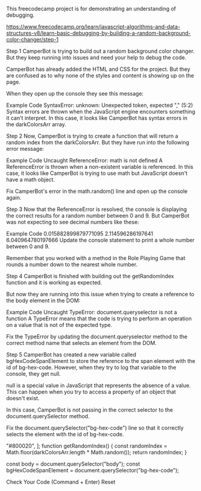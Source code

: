 This freecodecamp project is for demonstrating an understanding of debugging.

https://www.freecodecamp.org/learn/javascript-algorithms-and-data-structures-v8/learn-basic-debugging-by-building-a-random-background-color-changer/step-1

Step 1
CamperBot is trying to build out a random background color changer. But they keep running into issues and need your help to debug the code.

CamperBot has already added the HTML and CSS for the project. But they are confused as to why none of the styles and content is showing up on the page.

When they open up the console they see this message:

Example Code
SyntaxError: unknown: Unexpected token, expected "," (5:2)
Syntax errors are thrown when the JavaScript engine encounters something it can't interpret. In this case, it looks like CamperBot has syntax errors in the darkColorsArr array.


Step 2
Now, CamperBot is trying to create a function that will return a random index from the darkColorsArr. But they have run into the following error message:

Example Code
Uncaught ReferenceError: math is not defined
A ReferenceError is thrown when a non-existent variable is referenced. In this case, it looks like CamperBot is trying to use math but JavaScript doesn't have a math object.

Fix CamperBot's error in the math.random() line and open up the console again.

Step 3
Now that the ReferenceError is resolved, the console is displaying the correct results for a random number between 0 and 9. But CamperBot was not expecting to see decimal numbers like these:

Example Code
0.015882899879771095
2.114596286197641
6.040964780197666
Update the console statement to print a whole number between 0 and 9.

Remember that you worked with a method in the Role Playing Game that rounds a number down to the nearest whole number.

Step 4
CamperBot is finished with building out the getRandomIndex function and it is working as expected.

But now they are running into this issue when trying to create a reference to the body element in the DOM:

Example Code
Uncaught TypeError: document.queryselector is not a function
A TypeError means that the code is trying to perform an operation on a value that is not of the expected type.

Fix the TypeError by updating the document.queryselector method to the correct method name that selects an element from the DOM.

Step 5
CamperBot has created a new variable called bgHexCodeSpanElement to store the reference to the span element with the id of bg-hex-code. However, when they try to log that variable to the console, they get null.

null is a special value in JavaScript that represents the absence of a value. This can happen when you try to access a property of an object that doesn't exist.

In this case, CamperBot is not passing in the correct selector to the document.querySelector method.

Fix the document.querySelector("bg-hex-code") line so that it correctly selects the element with the id of bg-hex-code.

"#800020",
];
function getRandomIndex() {
const randomIndex = Math.floor(darkColorsArr.length * Math.random());
return randomIndex;
}

const body = document.querySelector("body");
const bgHexCodeSpanElement = document.querySelector("bg-hex-code");

Check Your Code (Command + Enter)
Reset

